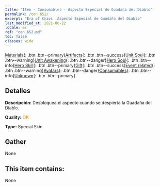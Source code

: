 ```yaml
---
title: "Item - Consumables - Aspecto Especial de Guadaña del Diablo"
permalink: /con_652/
excerpt: "Era of Chaos  Aspecto Especial de Guadaña del Diablo"
last_modified_at: 2021-06-22
locale: es
ref: "con_652.md"
toc: false
classes: wide
---
```

 [Materials](/ItemsES/){: .btn .btn--primary}[Artifacts](/ItemsES/Artifacts/){: .btn .btn--success}[Unit Soul](/ItemsES/UnitSoul/){: .btn .btn--warning}[Unit Awakening](/ItemsES/UnitAwakening/){: .btn .btn--danger}[Hero Soul](/ItemsES/HeroSoul/){: .btn .btn--info}[Hero Skill](/ItemsES/HeroSkill/){: .btn .btn--primary}[Gift](/ItemsES/Gift/){: .btn .btn--success}[Event related](/ItemsES/Events/){: .btn .btn--warning}[Avatars](/ItemsES/Avatars/){: .btn .btn--danger}[Consumables](/ItemsES/Consumables/){: .btn .btn--info}[Unknown](/ItemsES/Unknown/){: .btn .btn--primary}

## Detalles
 **Descripción:** Desbloquea el aspecto cuando se despierta la Guadaña del Diablo.

 **Quality:** <span style="color: #FF8C00">OK</span>

 **Type:** Special Skin

## Gather

  None

## This item contains:

  None

